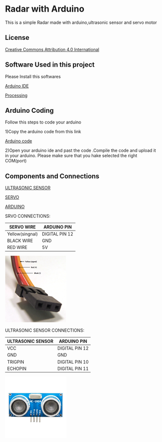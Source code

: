 
# Radar with Arduino

This is a simple Radar made with arduino,ultrasonic sensor and servo motor



## License

[Creative Commons Attribution 4.0 International](https://github.com/teamdigitale/licenses/blob/master/CC-BY-4.0)


## Software Used in this project

Please Install this softwares

[Arduino IDE](https://www.arduino.cc/en/software)

[Processing](https://processing.org/download)
    
## Arduino Coding
Follow this steps to code your arduino

1)Copy the arduino code from this link

[Arduino code](https://github.com/sadmansakibmahi2/Arduino-Based-Radar/blob/main/rader_code/rader_code.ino)

2)Open your arduino ide and past the code .Compile the code and upload it in your arduino. Please make sure that you hake selected the right COM(port)


## Components and Connections

[ULTRASONIC SENSOR](https://www.daraz.com.bd/catalog/?q=ultrasonic+sensor&_keyori=ss&from=input)

[SERVO](https://www.daraz.com.bd/catalog/?q=servo+motor&_keyori=ss&clickTrackInfo=textId--8508900868611874256__abId--235496__pvid--b6cd1d1f-e365-4f53-8801-89790b7d74a0__matchType--1__srcQuery--None__spellQuery--servo+motor&from=suggest_normal&sugg=servo+motor_0_1)


[ARDUINO](https://www.daraz.com.bd/catalog/?q=arduino+uno&_keyori=ss&from=input)

SRVO CONNECTIONS:

| SERVO WIRE | ARDUINO PIN |
| ------------- | ------------- |
| Yellow(singnal)  | DIGITAL PIN 12  |
| BLACK WIRE  | GND |
| RED WIRE  | 5V  |


<img width="40%" img hight="40%" src="https://github.com/sadmansakibmahi2/Arduino-Based-Radar/blob/main/Image/Servo_Connections.png">


ULTRASONIC SENSOR CONNECTIONS:

| ULTRASONIC SENSOR | ARDUINO PIN |
| ------------- | ------------- |
| VCC   | DIGITAL PIN 12  |
| GND   | GND |
| TRIGPIN  | DIGITAL PIN 10  |
| ECHOPIN  | DIGITAL PIN 11  |



<img width="40%" img hight="40%" src="https://github.com/sadmansakibmahi2/Arduino-Based-Radar/blob/main/Image/ULTRA%20SONIC.jpg">

